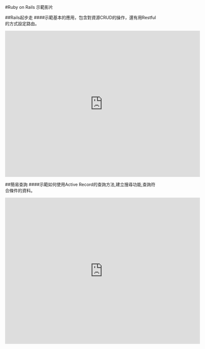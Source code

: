#Ruby on Rails 示範影片

##Rails起步走
####示範基本的應用，包含對資源CRUD的操作，還有用Restful的方式設定路由。
<iframe width="640" height="480" src="https://www.youtube.com/embed/juQ-QpedKDA" frameborder="0" allowfullscreen></iframe>

##簡易查詢
####示範如何使用Active Record的查詢方法,建立搜尋功能,查詢符合條件的資料。
<iframe width="640" height="480" src="https://www.youtube.com/embed/_rNOvYJCP9c" frameborder="0" allowfullscreen></iframe>
